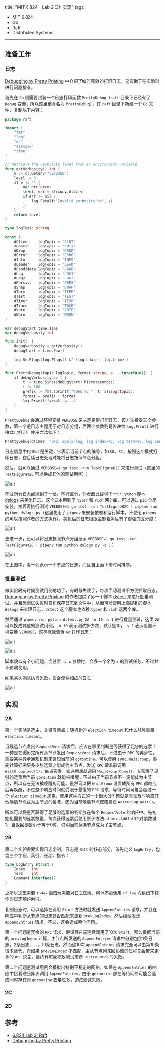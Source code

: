 title: "MIT 6.824 - Lab 2 (3): 实现"
tags:
- MIT 6.824
- Go
- Raft
- Distributed Systems
---

## 准备工作
### 日志
[Debugging by Pretty Printing](https://blog.josejg.com/debugging-pretty/) 中介绍了如何高效的打印日志，这有助于在实验时进行问题排查。

首先在 `Go` 侧需要封装一个日志打印函数 `PrettyDebug`（`raft` 目录下已经有了 `Debug` 变量，所以这里重命名为 `PrettyDebug`），在 `raft` 目录下新建一个 `Go` 文件，复制以下内容：

```go
package raft

import (
	"fmt"
	"log"
	"os"
	"strconv"
	"time"
)

// Retrieve the verbosity level from an environment variable
func getVerbosity() int {
	v := os.Getenv("VERBOSE")
	level := 0
	if v != "" {
		var err error
		level, err = strconv.Atoi(v)
		if err != nil {
			log.Fatalf("Invalid verbosity %v", v)
		}
	}
	return level
}

type logTopic string

const (
	dClient    logTopic = "CLNT"
	dCommit    logTopic = "CMIT"
	dDrop      logTopic = "DROP"
	dError     logTopic = "ERRO"
	dInfo      logTopic = "INFO"
	dLeader    logTopic = "LEAD"
	dCandidate logTopic = "CAND"
	dLog       logTopic = "LOG1"
	dLog2      logTopic = "LOG2"
	dPersist   logTopic = "PERS"
	dSnap      logTopic = "SNAP"
	dTerm      logTopic = "TERM"
	dTest      logTopic = "TEST"
	dTimer     logTopic = "TIMR"
	dTrace     logTopic = "TRCE"
	dVote      logTopic = "VOTE"
	dWarn      logTopic = "WARN"
)

var debugStart time.Time
var debugVerbosity int

func init() {
	debugVerbosity = getVerbosity()
	debugStart = time.Now()

	log.SetFlags(log.Flags() &^ (log.Ldate | log.Ltime))
}

func PrettyDebug(topic logTopic, format string, a ...interface{}) {
	if debugVerbosity >= 1 {
		t := time.Since(debugStart).Microseconds()
		t /= 100
		prefix := fmt.Sprintf("%06d %v ", t, string(topic))
		format = prefix + format
		log.Printf(format, a...)
	}
}
```

`PrettyDebug` 会通过环境变量 `VERBOSE` 来决定是否打印日志，该方法接受三个参数，第一个是日志主题用于对日志分组，后两个参数则是传递给 `log.Printf` 进行格式化打印，使用方法如下：

```go
PrettyDebug(dTimer, "S%d, apply log, log index=%v, log term=%v, log command=%v", rf.me, entry.Index, entry.Term, entry.Command)
```

日志信息中的 `S%d` 是关键，它表示当前节点的编号，如 `S0`，`S1`，按照这个模式打印日志，在后续日志处理时能将日志按照节点分组。

然后，就可以通过 `VERBOSE=1 go test -run TestFigure82C` 来进行测试（这里的 `TestFigure82C` 可以换成其他的测试用例）：

![alt](/images/raft-lab-1.png)

不过所有日志都混到了一起，不好区分，作者因此提供了一个 `Python` 脚本 [dslogs](https://gist.github.com/JJGO/e64c0e8aedb5d464b5f79d3b12197338) 来美化日志。这个脚本用到了 `typer` 和 `rich` 两个库，可以通过 `pip` 全局安装。接着再执行测试 `VERBOSE=1 go test -run TestFigure82C | pipenv run python dslogs.py`（这里使用了 `pipenv` 来安装依赖和运行脚本，不使用 `pipenv` 的可以按照作者的方式执行），美化后的日志根据主题着色后有了更强的区分度：

![alt](/images/raft-lab-2.png)

更进一步，还可以将日志按照节点分组展示 `VERBOSE=1 go test -run TestFigure82C | pipenv run python dslogs.py -c 3`：

![alt](/images/raft-lab-3.png)

在上图中，每一列表示一个节点的日志，而且自上而下随时间排序。

### 批量测试
做实验时有时候测试用例成功了，有时候失败了，每次手动测试不方便抓取日志，[Debugging by Pretty Printing](https://blog.josejg.com/debugging-pretty/) 的作者提供了另一个脚本 [dstest](https://gist.github.com/JJGO/0d73540ef7cc2f066cb535156b7cbdab) 来进行批量测试，并且当测试失败时自动保存日志到文件中，从而可以使用上面提到的脚本 `dslogs` 来处理日志，`dstest` 这个脚本也依赖 `typer` 和 `rich` 这两个库。

然后通过 `pipenv run python dstest.py 2A -n 10 -v 1` 进行批量测试，这里 `2A` 可以换成其他的测试用例，`-n 10` 表示测试多少次，默认是10，`-v 1` 表示设置环境变量 `VERBOSE`，这样就能告诉 `Go` 打印日志：

![alt](/images/raft-lab-4.png)

![alt](/images/raft-lab-5.png)

脚本貌似有个小问题，当设置 `-v x` 参数时，会多一个名为 `x` 的测试任务，不过并不影响使用。

如果某次测试执行失败，则会保存相应的日志：

![alt](/images/raft-lab-6.png)

## 实现
### 2A
第一个实验是选主，关键有两点：随机化的 `election timeout` 和什么时候重置 `election timeout`。

当候选节点发出 `RequestVote` 请求后，应该在哪里判断是否获得了足够的选票？一种是在遍历完所有从节点发出 `RequestVote` 请求后，不过由于 `RPC` 的异步性，需要某种异步通知机制来通知当前的 `goroutine`。可以使用 `sync.WaitGroup`，事先计算好需要多少张选票才能成为主节点，发送 `RPC` 请求前调用 `WaitGroup.Add(1)`，每当获得一张选票后就调用 `WaitGroup.Done()`，当获得了足够的选票后当前 `goroutine` 就能被唤醒，不过由于当前节点不一定能成为主节点，所以存在无法被唤醒的可能。虽然可以把 `WaitGroup` 设置成所有 `RPC` 都响应后再唤醒，不过整个响应时间就受限于最慢的 `RPC` 请求，等待时间可能会超过一个 `election timeout` 周期。使用这种方式的一个很大的问题就是无法及时响应其他候选节点成为主节点的情况，因为当前候选节点还阻塞在 `WaitGroup.Wait()`。

所以可以将是否获得了足够的选票的判断放在每个 `RequestVote` 的响应中。先初始化需要的选票数量，每次获得选票后使用原子方法 `atomic.AddInt32` 对票数减1，当返回票数小于等于0时，说明当前候选节点成为了主节点。

### 2B
第二个实验需要实现日志复制。日志是 `Raft` 的核心部分，首先定义 `LogEntry`，包含三个字段，索引、任期、指令：

```go
type LogEntry struct {
	Index   int
	Term    int
	Command interface{}
}
```

之所以这里需要 `Index` 是因为需要对日志压缩，所以不能使用 `rf.log` 的数组下标作为日志项的索引。

复制日志时，可以选择在调用 `Start` 方法时就发送 `AppendEntries` 请求，并且在响应中判断从节点的日志是否匹配来更新 `prevLogIndex`，然后继续发送 `AppendEntries` 请求。不过，这会造成两个问题。

第一个问题是冗余的 `RPC` 请求，假设客户端连续调用了10次 `Start`，那么根据当前的 `prevLogIndex` 计算，主节点所发送的 `AppendEntries` 请求中分别包含1条日志，2条日志，...，10条日志。然而这10次 `AppendEntries` 请求完全可以由第10条请求替代，而如果 `prevLogIndex` 不匹配，主从节点间来回协调的过程又会带来更多的 `RPC` 交互，最终有可能导致测试用例 `TestCount2B` 的失败。

第二个问题是测试用例会模拟出特别不稳定的网络，如果在 `AppendEntries` 的响应中接着递归异步调用 `AppendEntries`，由于 `goroutine` 都在等待网络可能会造成同时存在的 `goroutine` 数量过多，造成测试失败。

### 2C

### 2D

## 参考

* [6.824 Lab 2: Raft](https://pdos.csail.mit.edu/6.824/labs/lab-raft.html)
* [Debugging by Pretty Printing](https://blog.josejg.com/debugging-pretty/)
